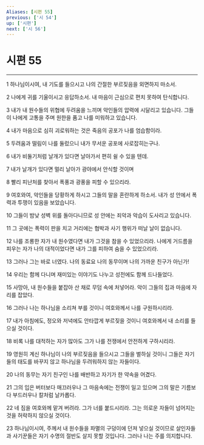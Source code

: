 ```yaml
---
Aliases: [시편 55]
previous: ['시 54']
up: ['시편']
next: ['시 56']
---
```

# 시편 55

***


1 하나님이시여, 내 기도를 들으시고 나의 간절한 부르짖음을 외면하지 마소서. 

2 나에게 귀를 기울이시고 응답하소서. 내 마음이 근심으로 편치 못하여 탄식합니다. 

3 내가 내 원수들의 위협에 두려움을 느끼며 악인들의 압력에 시달리고 있습니다. 그들이 나에게 고통을 주며 원한을 품고 나를 미워하고 있습니다. 

4 내가 마음으로 심히 괴로워하는 것은 죽음의 공포가 나를 엄습함이라. 

5 두려움과 떨림이 나를 둘렀으니 내가 무서운 공포에 사로잡히는구나. 

6 내가 비둘기처럼 날개가 있다면 날아가서 편히 쉴 수 있을 텐데. 

7 내가 날개가 있다면 멀리 날아가 광야에서 안식할 것이며 

8 빨리 피난처를 찾아서 폭풍과 광풍을 피할 수 있으리라. 

9 여호와여, 악인들을 당황하게 하시고 그들의 말을 혼란하게 하소서. 내가 성 안에서 폭력과 투쟁이 있음을 보았습니다. 

10 그들이 밤낮 성벽 위를 돌아다니므로 성 안에는 죄악과 악습이 도사리고 있습니다. 

11 그 곳에는 폭력이 판을 치고 거리에는 협박과 사기 행위가 떠날 날이 없습니다. 

12 나를 조롱한 자가 내 원수였다면 내가 그것을 참을 수 있었으리라. 나에게 거드름을 피우는 자가 나의 대적이었다면 내가 그를 피하여 숨을 수 있었으리라. 

13 그러나 그는 바로 너였다. 나의 동료요 나의 동무이며 나의 가까운 친구가 아닌가! 

14 우리는 함께 다니며 재미있는 이야기도 나누고 성전에도 함께 드나들었다. 

15 사망아, 내 원수들을 붙잡아 산 채로 무덤 속에 처넣어라. 악이 그들의 집과 마음에 자리를 잡았다. 

16 그러나 나는 하나님을 소리쳐 부를 것이니 여호와께서 나를 구원하시리라. 

17 내가 아침에도, 정오와 저녁에도 안타깝게 부르짖을 것이니 여호와께서 내 소리를 들으실 것이다. 

18 비록 나를 대적하는 자가 많아도 그가 나를 전쟁에서 안전하게 구하시리라. 

19 영원히 계신 하나님이 나의 부르짖음을 들으시고 그들을 벌하실 것이니 그들은 자기들의 태도를 바꾸지 않고 하나님을 두려워하지 않는 자들이다. 

20 나의 동무는 자기 친구인 나를 배반하고 자기가 한 약속을 어겼다. 

21 그의 입은 버터보다 매끄러우나 그 마음속에는 전쟁이 일고 있으며 그의 말은 기름보다 부드러우나 칼처럼 날카롭다. 

22 네 짐을 여호와께 맡겨 버려라. 그가 너를 붙드시리라. 그는 의로운 자들이 넘어지는 것을 허락하지 않으실 것이다. 

23 하나님이시여, 주께서 내 원수들을 파멸의 구덩이에 던져 넣으실 것이므로 살인자들과 사기꾼들은 자기 수명의 절반도 살지 못할 것입니다. 그러나 나는 주를 의지합니다.
